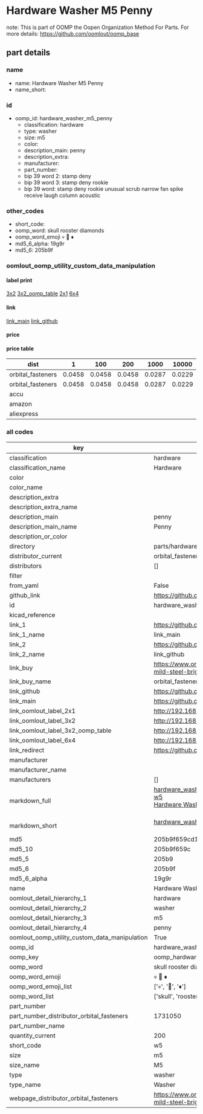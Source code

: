 # Hardware Washer M5 Penny  

note: This is part of OOMP the Oopen Organization Method For Parts. For more details: https://github.com/oomlout/oomp_base

##  part details
  







### name
* name: Hardware Washer M5 Penny
* name_short: 
### id
* oomp_id: hardware_washer_m5_penny
  * classification: hardware
  * type: washer
  * size: m5
  * color: 
  * description_main: penny
  * description_extra: 
  * manufacturer: 
  * part_number: 
  * bip 39 word 2: stamp deny
  * bip 39 word 3: stamp deny rookie
  * bip 39 word: stamp deny rookie unusual scrub narrow fan spike receive laugh column acoustic

### other_codes
* short_code: 
* oomp_word: skull rooster diamonds
* oomp_word_emoji :skull: :rooster: :diamonds:
* md5_6_alpha: 19g9r
* md5_6: 205b9f






### oomlout_oomp_utility_custom_data_manipulation
#### label print
[3x2](http://192.168.1.245:1112/?label=oomp%2019g9r)
[3x2_oomp_table](http://192.168.1.108:1112/?label=oomp%2019g9r)
[2x1](http://192.168.1.242:1112/?label=oomp%2019g9r)
[6x4](http://192.168.1.55:1112/?label=oomp%2019g9r)    

#### link

[link_main](https://github.com/oomlout/oomlout_oomp_version_1_messy/tree/main/parts/hardware_washer_m5_penny) [link_github](https://github.com/oomlout/oomlout_oomp_version_1_messy/tree/main/parts/hardware_washer_m5_penny)                             

#### price

#### price table
| dist | 1 | 100 | 200 | 1000 | 10000 |
|------|---|-----|-----|------|-------|
| orbital_fasteners | 0.0458 | 0.0458 | 0.0458 | 0.0287 | 0.0229 |
| orbital_fasteners | 0.0458 | 0.0458 | 0.0458 | 0.0287 | 0.0229 | 
| accu |  |  |  |  |  | 
| amazon |  |  |  |  |  | 
| aliexpress |  |  |  |  |  | 














### all codes 
| key | value |  
| --- | --- |  
| classification | hardware |  
| classification_name | Hardware |  
| color |  |  
| color_name |  |  
| description_extra |  |  
| description_extra_name |  |  
| description_main | penny |  
| description_main_name | Penny |  
| description_or_color |   |  
| directory | parts/hardware_washer_m5_penny |  
| distributor_current | orbital_fasteners |  
| distributors | [] |  
| filter |  |  
| from_yaml | False |  
| github_link | https://github.com/oomlout/oomlout_oomp_part_src/tree/main/parts/hardware_washer_m5_penny |  
| id | hardware_washer_m5_penny |  
| kicad_reference |  |  
| link_1 | https://github.com/oomlout/oomlout_oomp_version_1_messy/tree/main/parts/hardware_washer_m5_penny |  
| link_1_name | link_main |  
| link_2 | https://github.com/oomlout/oomlout_oomp_version_1_messy/tree/main/parts/hardware_washer_m5_penny |  
| link_2_name | link_github |  
| link_buy | https://www.orbitalfasteners.co.uk/products/m5-x-30-x-1-5mm-penny-mudguard-repair-washer-mild-steel-bright-zinc-plated-din-9021 |  
| link_buy_name | orbital_fasteners |  
| link_github | https://github.com/oomlout/oomlout_oomp_version_1_messy/tree/main/parts/hardware_washer_m5_penny |  
| link_main | https://github.com/oomlout/oomlout_oomp_version_1_messy/tree/main/parts/hardware_washer_m5_penny |  
| link_oomlout_label_2x1 | http://192.168.1.242:1112/?label=oomp%2019g9r |  
| link_oomlout_label_3x2 | http://192.168.1.245:1112/?label=oomp%2019g9r |  
| link_oomlout_label_3x2_oomp_table | http://192.168.1.108:1112/?label=oomp%2019g9r |  
| link_oomlout_label_6x4 | http://192.168.1.55:1112/?label=oomp%2019g9r |  
| link_redirect | https://github.com/oomlout/oomlout_oomp_version_1_messy/tree/main/parts/hardware_washer_m5_penny |  
| manufacturer |  |  
| manufacturer_name |  |  
| manufacturers | [] |  
| markdown_full | [hardware_washer_m5_penny](none)<br>[w5](none)<br>[Hardware Washer M5 Penny](none)<br><br> |  
| markdown_short | [hardware_washer_m5_penny](none)<br><br> |  
| md5 | 205b9f659cd1ca5a4c60eee5778eaea3 |  
| md5_10 | 205b9f659c |  
| md5_5 | 205b9 |  
| md5_6 | 205b9f |  
| md5_6_alpha | 19g9r |  
| name | Hardware Washer M5 Penny |  
| oomlout_detail_hierarchy_1 | hardware |  
| oomlout_detail_hierarchy_2 | washer |  
| oomlout_detail_hierarchy_3 | m5 |  
| oomlout_detail_hierarchy_4 | penny |  
| oomlout_oomp_utility_custom_data_manipulation | True |  
| oomp_id | hardware_washer_m5_penny |  
| oomp_key | oomp_hardware_washer_m5_penny |  
| oomp_word | skull rooster diamonds |  
| oomp_word_emoji | :skull: :rooster: :diamonds: |  
| oomp_word_emoji_list | [':skull:', ':rooster:', ':diamonds:'] |  
| oomp_word_list | ['skull', 'rooster', 'diamonds'] |  
| part_number |  |  
| part_number_distributor_orbital_fasteners | 1731050 |  
| part_number_name |  |  
| quantity_current | 200 |  
| short_code | w5 |  
| size | m5 |  
| size_name | M5 |  
| type | washer |  
| type_name | Washer |  
| webpage_distributor_orbital_fasteners | https://www.orbitalfasteners.co.uk/products/m5-x-30-x-1-5mm-penny-mudguard-repair-washer-mild-steel-bright-zinc-plated-din-9021 |  

